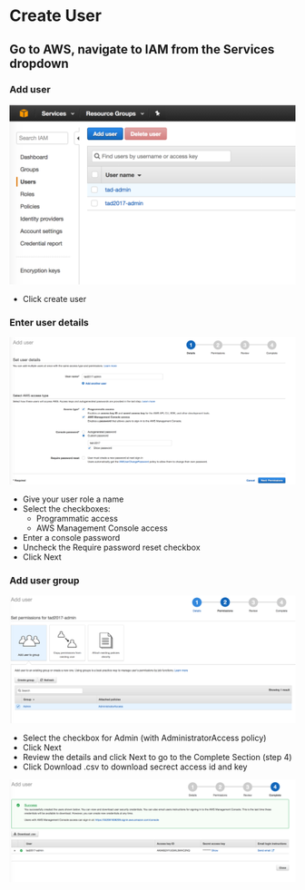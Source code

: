 # Create User
## Go to AWS, navigate to IAM from the Services dropdown

### Add user

![Add user icon](https://github.com/SirIle/tad2017/blob/master/images/aws-add-user-icon.png)
* Click create user


### Enter user details

![Add user](https://github.com/SirIle/tad2017/blob/master/images/aws-add-user.png)
* Give your user role a name
* Select the checkboxes:
    * Programmatic access
    * AWS Management Console access
* Enter a console password
* Uncheck the Require password reset checkbox
* Click Next


### Add user group 

![Add user group](https://github.com/SirIle/tad2017/blob/master/images/aws-add-group.png)
* Select the checkbox for Admin (with AdministratorAccess policy)
* Click Next
* Review the details and click Next to go to the Complete Section (step 4)
* Click Download .csv to download secrect access id and key

![Download csv](https://github.com/SirIle/tad2017/blob/master/images/aws-download-key-csv.png)





